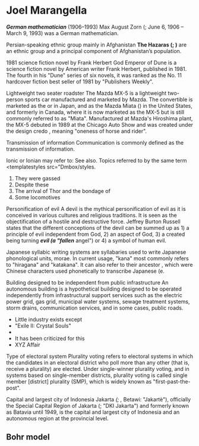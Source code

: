 # Joel Marangella

***German mathematician*** (1906–1993)
Max August Zorn (; June 6, 1906 – March 9, 1993) was a German mathematician.

Persian-speaking ethnic group mainly in Afghanistan
**The Hazaras (; )** are an ethnic group and a principal component of Afghanistan’s population.

1981 science fiction novel by Frank Herbert
God Emperor of Dune is a science fiction novel by American writer Frank Herbert, published in 1981. The fourth in his "Dune" series of six novels, it was ranked as the No. 11 hardcover fiction best seller of 1981 by "Publishers Weekly".

Lightweight two seater roadster
The Mazda MX-5 is a lightweight two-person sports car manufactured and marketed by Mazda. The convertible is marketed as the or in Japan, and as the Mazda Miata () in the United States, and formerly in Canada, where it is now marketed as the MX-5 but is still commonly referred to as "Miata". Manufactured at Mazda's Hiroshima plant, the MX-5 debuted in 1989 at the Chicago Auto Show and was created under the design credo , meaning "oneness of horse and rider".

Transmission of information
Communication is commonly defined as the transmission of information.

Ionic or Ionian may refer to:
<templatestyles src="Template:TOC_right/styles. css" />
See also. Topics referred to by the same term
<templatestyles src="Dmbox/styles.

1. They were gassed
1. Despite these
1. The arrival of Thor and the bondage of
1. Some locomotives

Personification of evil
A devil is the mythical personification of evil as it is conceived in various cultures and religious traditions. It is seen as the objectification of a hostile and destructive force. Jeffrey Burton Russell states that the different conceptions of the devil can be summed up as 1) a principle of evil independent from God, 2) an aspect of God, 3) a created being turning ***evil (a "fallen*** angel") or 4) a symbol of human evil.

Japanese syllabic writing systems
 are syllabaries used to write Japanese phonological units, morae. In current usage, "kana" most commonly refers to "hiragana" and "katakana". It can also refer to their ancestor , which were Chinese characters used phonetically to transcribe Japanese (e.

Building designed to be independent from public infrastructure
An autonomous building is a hypothetical building designed to be operated independently from infrastructural support services such as the electric power grid, gas grid, municipal water systems, sewage treatment systems, storm drains, communication services, and in some cases, public roads.

* Little industry exists except
* "Exile II: Crystal Souls"
* <templatestyles src="Reflist/styles.css" />
* It has been criticized for this
* XYZ Affair

Type of electoral system
Plurality voting refers to electoral systems in which the candidates in an electoral district who poll more than any other (that is, receive a plurality) are elected. Under single-winner plurality voting, and in systems based on single-member districts, plurality voting is called single member [district] plurality (SMP), which is widely known as "first-past-the-post".

Capital and largest city of Indonesia
Jakarta *(; ,* Betawi: "Jakartè"), officially the Special Capital Region of Jakarta (; "DKI Jakarta") and formerly known as Batavia until 1949, is the capital and largest city of Indonesia and an autonomous region at the provincial level.

## Bohr model

